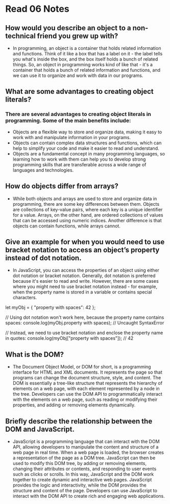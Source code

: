 # Read 06 Notes

## How would you describe an object to a non-technical friend you grew up with?
* In programming, an object is a container that holds related information and functions. Think of it like a box that has a label on it - the label tells you what's inside the box, and the box itself holds a bunch of related things. So, an object in programming works kind of like that - it's a container that holds a bunch of related information and functions, and we can use it to organize and work with data in our programs.

## What are some advantages to creating object literals?
### There are several advantages to creating object literals in programming. Some of the main benefits include:

* Objects are a flexible way to store and organize data, making it easy to work with and manipulate information in your programs.
* Objects can contain complex data structures and functions, which can help to simplify your code and make it easier to read and understand.
* Objects are a fundamental concept in many programming languages, so learning how to work with them can help you to develop strong programming skills that are transferable across a wide range of languages and technologies.

## How do objects differ from arrays?
* While both objects and arrays are used to store and organize data in programming, there are some key differences between them. Objects are collections of key-value pairs, where each key is a unique identifier for a value. Arrays, on the other hand, are ordered collections of values that can be accessed using numeric indices. Another difference is that objects can contain functions, while arrays cannot.

## Give an example for when you would need to use bracket notation to access an object’s property instead of dot notation.
* In JavaScript, you can access the properties of an object using either dot notation or bracket notation. Generally, dot notation is preferred because it's easier to read and write. However, there are some cases where you might need to use bracket notation instead - for example, when the property name is stored in a variable or contains special characters.

let myObj = {
  "property with spaces": 42
};

// Using dot notation won't work here, because the property name contains spaces:
console.log(myObj.property with spaces); // Uncaught SyntaxError

// Instead, we need to use bracket notation and enclose the property name in quotes:
console.log(myObj["property with spaces"]); // 42

## What is the DOM?
* The Document Object Model, or DOM for short, is a programming interface for HTML and XML documents. It represents the page so that programs can change the document structure, style, and content. The DOM is essentially a tree-like structure that represents the hierarchy of elements on a web page, with each element represented by a node in the tree. Developers can use the DOM API to programmatically interact with the elements on a web page, such as reading or modifying their properties, and adding or removing elements dynamically.

## Briefly describe the relationship between the DOM and JavaScript.
* JavaScript is a programming language that can interact with the DOM API, allowing developers to manipulate the content and structure of a web page in real time. When a web page is loaded, the browser creates a representation of the page as a DOM tree. JavaScript can then be used to modify this DOM tree, by adding or removing elements, changing their attributes or contents, and responding to user events such as clicks or scrolls.
In this way, JavaScript and the DOM work together to create dynamic and interactive web pages. JavaScript provides the logic and interactivity, while the DOM provides the structure and content of the page. Developers can use JavaScript to interact with the DOM API to create rich and engaging web applications.
